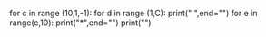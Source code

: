 for c in range (10,1,-1):
 for d in range (1,C):
  print(" ",end="")
 for e in range(c,10):
  print("*",end="")
 print("")
